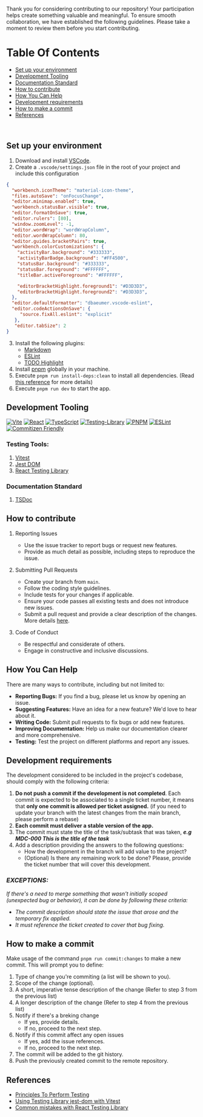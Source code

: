 Thank you for considering contributing to our repository! Your participation helps create something valuable and meaningful. To ensure smooth collaboration, we have established the following guidelines. Please take a moment to review them before you start contributing.

# Table Of Contents

- [Set up your environment](#set-up-your-environment)
- [Development Tooling](#development-tooling)
- [Documentation Standard](#documentation-standard)
- [How to contribute](#how-to-contribute)
- [How You Can Help](#how-you-can-help)
- [Development requirements](#development-requirements)
- [How to make a commit](#how-to-make-a-commit)
- [References](#references)

<br/>

## Set up your environment

1. Download and install [VSCode](https://code.visualstudio.com/Download).
2. Create a `.vscode/settings.json` file in the root of your project and
include this configuration
```json
{
  "workbench.iconTheme": "material-icon-theme",
  "files.autoSave": "onFocusChange",
  "editor.minimap.enabled": true,
  "workbench.statusBar.visible": true,
  "editor.formatOnSave": true,
  "editor.rulers": [80],
  "window.zoomLevel": -1,
  "editor.wordWrap": "wordWrapColumn",
  "editor.wordWrapColumn": 80,
  "editor.guides.bracketPairs": true,
  "workbench.colorCustomizations": {
    "activityBar.background": "#333333",
    "activityBarBadge.background": "#FF4500",
    "statusBar.background": "#333333",
    "statusBar.foreground": "#FFFFFF",
    "titleBar.activeForeground": "#FFFFFF",

    "editorBracketHighlight.foreground1": "#D3D3D3", 
    "editorBracketHighlight.foreground2": "#D3D3D3",
  },
  "editor.defaultFormatter": "dbaeumer.vscode-eslint",
  "editor.codeActionsOnSave": {
     "source.fixAll.eslint": "explicit"
   },
   "editor.tabSize": 2
}
```
3. Install the following plugins:
   - [Markdown](https://marketplace.visualstudio.com/items?itemName=yzhang.markdown-all-in-one)
   - [ESLint](https://marketplace.visualstudio.com/items?itemName=dbaeumer.vscode-eslint)
   - [TODO Highlight](https://marketplace.visualstudio.com/items?itemName=wayou.vscode-todo-highlight)
4. Install [pnpm](https://pnpm.io/installation) globally in your machine.
5. Execute `pnpm run install-deps:clean` to install all dependencies. (Read [this reference](https://betterprogramming.pub/npm-ci-vs-npm-install-which-should-you-use-in-your-node-js-projects-51e07cb71e26) for more details)
6. Execute `pnpm run dev` to start the app.

## Development Tooling

[![Vite](https://img.shields.io/badge/vite-%23646CFF.svg?style=for-the-badge&logo=vite&logoColor=white)](https://vitejs.dev)
[![React](https://img.shields.io/badge/react-%2320232a.svg?style=for-the-badge&logo=react&logoColor=%2361DAFB)](https://reactjs.org/)
[![TypeScript](https://img.shields.io/badge/typescript-%23007ACC.svg?style=for-the-badge&logo=typescript&logoColor=white)](https://www.typescriptlang.org/)
[![Testing-Library](https://img.shields.io/badge/-TestingLibrary-%23E33332?style=for-the-badge&logo=testing-library&logoColor=white)](https://testing-library.com/docs/react-testing-library/intro/)
[![PNPM](https://img.shields.io/badge/pnpm-%234a4a4a.svg?style=for-the-badge&logo=pnpm&logoColor=f69220)](https://pnpm.io/)
[![ESLint](https://img.shields.io/badge/ESLint-4B3263?style=for-the-badge&logo=eslint&logoColor=white)](https://eslint.org/)
[![Commitizen Friendly](https://img.shields.io/badge/commitizen-friendly-brightgreen.svg)](http://commitizen.github.io/cz-cli)

### Testing Tools:

1. [Vitest](https://vitest.dev/)
2. [Jest DOM](https://github.com/testing-library/jest-dom)
3. [React Testing Library](https://testing-library.com/docs/react-testing-library/intro)

### Documentation Standard

1. [TSDoc](https://tsdoc.org/)

## How to contribute

1. Reporting Issues

   - Use the issue tracker to report bugs or request new features.
   - Provide as much detail as possible, including steps to reproduce the issue.

2. Submitting Pull Requests

   - Create your branch from `main`.
   - Follow the coding style guidelines.
   - Include tests for your changes if applicable.
   - Ensure your code passes all existing tests and does not introduce new
   issues.
   - Submit a pull request and provide a clear description of the changes. More
   details [here](#how-to-make-a-commit).

3. Code of Conduct

   - Be respectful and considerate of others.
   - Engage in constructive and inclusive discussions.

## How You Can Help

There are many ways to contribute, including but not limited to:

- **Reporting Bugs:** If you find a bug, please let us know by opening an issue.
- **Suggesting Features:** Have an idea for a new feature? We'd love to hear
about it.
- **Writing Code:** Submit pull requests to fix bugs or add new features.
- **Improving Documentation:** Help us make our documentation clearer and more
comprehensive.
- **Testing:** Test the project on different platforms and report any issues.

## Development requirements

The development considered to be included in the project's codebase, should
comply with the following criteria:

1. **Do not push a commit if the development is not completed**. Each commit is
expected to be associated to a single ticket number, it means that
**only one commit is allowed per ticket assigned.** (if you need to update your
branch with the latest changes from the main branch, please perform a rebase)
2. **Each commit must deliver a stable version of the app.**
3. The commit must state the title of the task/subtask that was taken,
**_e.g MDC-000 This is the title of the task_**
4. Add a description providing the answers to the following questions:
   - How the development in the branch will add value to the project?
   - (Optional) Is there any remaining work to be done? Please, provide the
   ticket number that will cover this development.

### _**EXCEPTIONS:**_

_If there's a need to merge something that wasn't initially scoped (unexpected bug or behavior), it can be done by following these criteria:_

- _The commit description should state the issue that arose and the temporary fix applied._
- _It must reference the ticket created to cover that bug fixing._

## How to make a commit

Make usage of the command `pnpm run commit:changes` to make a new commit. This will prompt you to define:

1. Type of change you're commiting (a list will be shown to you).
2. Scope of the change (optional).
3. A short, imperative tense description of the change (Refer to step 3 from the previous list)
4. A longer description of the change (Refer to step 4 from the previous list)
5. Notify if there's a breking change
   - If yes, provide details.
   - If no, proceed to the next step.
6. Notify if this commit affect any open issues
   - If yes, add the issue references.
   - If no, proceed to the next step.
7. The commit will be added to the git history.
8. Push the previously created commit to the remote repository.

## References

- [Principles To Perform Testing](https://testing-library.com/docs/guiding-principles)
- [Using Testing Library jest-dom with Vitest](https://markus.oberlehner.net/blog/using-testing-library-jest-dom-with-vitest/)
- [Common mistakes with React Testing Library](https://kentcdodds.com/blog/common-mistakes-with-react-testing-library)
